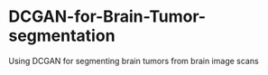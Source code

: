 # DCGAN-for-Brain-Tumor-segmentation
Using DCGAN for segmenting brain tumors from brain image scans
